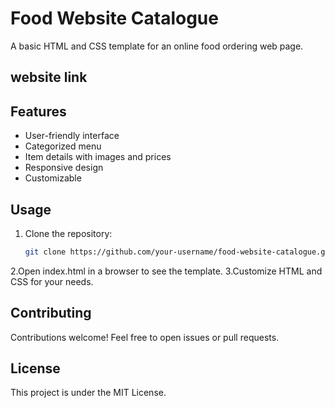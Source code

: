 # Food Website Catalogue

A basic HTML and CSS template for an online food ordering web page.

## website link


## Features

- User-friendly interface
- Categorized menu
- Item details with images and prices
- Responsive design
- Customizable

## Usage

1. Clone the repository:

   ```bash
   git clone https://github.com/your-username/food-website-catalogue.git
   ```

2.Open index.html in a browser to see the template.
3.Customize HTML and CSS for your needs.
## Contributing
Contributions welcome! Feel free to open issues or pull requests.

## License
This project is under the MIT License.

